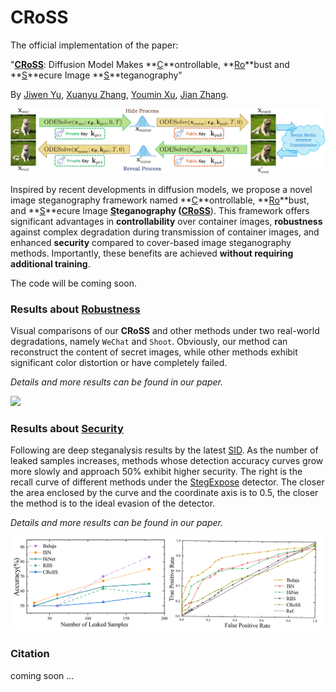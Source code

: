 # CRoSS

The official implementation of the paper:

"**<u>CRoSS</u>**: Diffusion Model Makes **<u>C</u>**ontrollable, **<u>Ro</u>**bust and **<u>S</u>**ecure Image **<u>S</u>**teganography"

By [Jiwen Yu](https://vvictoryuki.github.io/website/), [Xuanyu Zhang](https://villa.jianzhang.tech/people/xuanyu-zhang-%E5%BC%A0%E8%BD%A9%E5%AE%87/), [Youmin Xu](https://zirconium2159.github.io/), [Jian Zhang](https://jianzhang.tech/).

![](./method-cross-v2_00.png)

Inspired by recent developments in diffusion models, we propose a novel image steganography framework named **<u>C</u>**ontrollable, **<u>Ro</u>**bust, and **<u>S</u>**ecure Image **<u>S</u>**teganography (**<u>CRoSS</u>**). This framework offers significant advantages in **controllability** over container images, **robustness** against complex degradation during transmission of container images, and enhanced **security** compared to cover-based image steganography methods. Importantly, these benefits are achieved **without requiring additional training**.

The code will be coming soon.

### Results about <u>Robustness</u> 

Visual comparisons of our **CRoSS** and other methods under two real-world degradations, namely `WeChat` and `Shoot`. Obviously, our method can reconstruct the content of secret images, while other methods exhibit significant color distortion or have completely failed. 

*Details and more results can be found in our paper.*

![](./robust_00.png)

### Results about <u>Security</u> 

Following are deep steganalysis results by the latest [SID](http://www.ws.binghamton.edu/fridrich/research/Scale-1.12.16.pdf). As the number of leaked samples increases, methods whose detection accuracy curves grow more slowly and approach $50\%$ exhibit higher security. The right is the recall curve of different methods under the [StegExpose](https://arxiv.org/pdf/1410.6656v1.pdf) detector. The closer the area enclosed by the curve and the coordinate axis is to 0.5, the closer the method is to the ideal evasion of the detector. 

*Details and more results can be found in our paper.*

![](./security.png)

### Citation

coming soon ...
